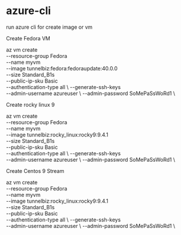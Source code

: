 # azure-cli
run azure cli for create image or vm

Create Fedora VM

az vm create \
--resource-group Fedora \
--name myvm \
--image tunnelbiz:fedora:fedoraupdate:40.0.0 \
--size Standard_B1s \
--public-ip-sku Basic \
--authentication-type all \ 
--generate-ssh-keys \
--admin-username azureuser \ 
--admin-password SoMePaSsWoRd1 \

Create rocky linux 9

az vm create \
--resource-group Fedora \
--name myvm \
--image tunnelbiz:rocky_linux:rocky9:9.4.1 \
--size Standard_B1s \
--public-ip-sku Basic \
--authentication-type all \ 
--generate-ssh-keys \
--admin-username azureuser \ 
--admin-password SoMePaSsWoRd1 \

Create Centos 9 Stream 

az vm create \
--resource-group Fedora \
--name myvm \
--image tunnelbiz:rocky_linux:rocky9:9.4.1 \
--size Standard_B1s \
--public-ip-sku Basic \
--authentication-type all \ 
--generate-ssh-keys \
--admin-username azureuser \ 
--admin-password SoMePaSsWoRd1 \
